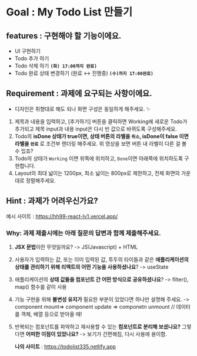 # Goal : My Todo List 만들기 

## features : 구현해야 할 기능이에요.
- UI 구현하기
- Todo 추가 하기
- Todo 삭제 하기 **`(화) 17:00까지 완료)`**
- Todo 완료 상태 변경하기 (완료 ↔ 진행중) **`(수)까지 17:00완료)`**

## Requirement : 과제에 요구되는 사항이에요.
- 디자인은 취향대로 해도 되나 화면 구성은 동일하게 해주세요. ✨
1. 제목과 내용을 입력하고, [추가하기] 버튼을 클릭하면 Working에 새로운 Todo가 추가되고 제목 input과 내용 input은 다시 빈 값으로 바뀌도록 구성해주세요.
2. Todo의 **isDone 상태가 true이면, 상태 버튼의 라벨을 `취소`, isDone이 false 이면 라벨을 `완료`** 로 조건부 렌더링 해주세요. 위 영상을 보면 버튼 내 라벨이 다른 걸 볼 수 있죠?
3. Todo의 상태가 `Working` 이면 위쪽에 위치하고, `Done`이면 아래쪽에 위치하도록 구현합니다.
4. Layout의 최대 넓이는 1200px, 최소 넓이는 800px로 제한하고, 전체 화면의 가운데로 정렬해주세요.

## Hint : 과제가 어려우신가요?
예시 사이트 : https://hh99-react-lv1.vercel.app/

### Why: 과제 제출시에는 아래 질문의 답변과 함께 제출해주세요.
1. **JSX 문법**이란 무엇일까요?
  -> JS(Javascript) + HTML
2. 사용자가 입력하는 값, 또는 이미 입력된 값, 투두의 타이들과 같은 **애플리케이션의 상태를 관리하기 위해 리액트의 어떤 기능을 사용하셨나요**?
   -> useState
3. 애플리케이션의 **상태 값들을 컴포넌트 간 어떤 방식으로 공유하셨나요**?
  -> filter(), map() 함수를 같이 사용
4. 기능 구현을 위해 **불변성 유지가** 필요한 부분이 있었다면 하나만 설명해 주세요.
  -> component mount=> component update => componetn unmount // 데이터를 객체, 배열 등으로 받아올 때!
5. 반복되는 컴포넌트를 파악하고 재사용할 수 있는 **컴포넌트로 분리해 보셨나요?** 그렇다면 **어떠한 이점이 있었나요?**
  -> 보기가 간편해짐, 다시 사용에 용이함.

   **나의 사이트** : https://todolist335.netlify.app

